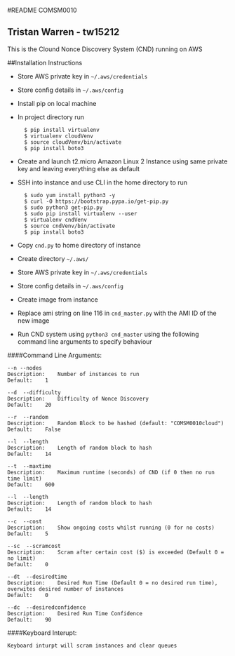 #README COMSM0010

## Tristan Warren - tw15212

This is the Clound Nonce Discovery System (CND) running on AWS

##Installation Instructions

+ Store AWS private key in ``~/.aws/credentials``

+ Store config details in ``~/.aws/config``

+ Install pip on local machine

+ In project directory run

        $ pip install virtualenv
        $ virtualenv cloudVenv
        $ source cloudVenv/bin/activate
        $ pip install boto3

+ Create and launch t2.micro Amazon Linux 2 Instance using same private key and leaving everything else as default

+ SSH into instance and use CLI in the home directory to run

        $ sudo yum install python3 -y
        $ curl -O https://bootstrap.pypa.io/get-pip.py
        $ sudo python3 get-pip.py
        $ sudo pip install virtualenv --user
        $ virtualenv cndVenv
        $ source cndVenv/bin/activate
        $ pip install boto3

+ Copy ``cnd.py`` to home directory of instance

+ Create directory ``~/.aws/``

+ Store AWS private key in ``~/.aws/credentials``

+ Store config details in ``~/.aws/config``

+ Create image from instance

+ Replace ami string on line 116 in ``cnd_master.py`` with the AMI ID of the new image

+ Run CND system using ``python3 cnd_master`` using the following command line arguments to specify behaviour 

####Command Line Arguments:

    --n --nodes
    Description:	Number of instances to run
	Default:	1

    --d  --difficulty
    Description:	Difficulty of Nonce Discovery
	Default:	20

    --r  --random
    Description:	Random Block to be hashed (default: "COMSM0010cloud")
	Default:	False

    --l  --length
    Description:	Length of random block to hash
	Default:	14

    --t  --maxtime
    Description:	Maximum runtime (seconds) of CND (if 0 then no run time limit)
	Default:	600

    --l  --length
    Description:	Length of random block to hash
	Default:	14

    --c  --cost
    Description:	Show ongoing costs whilst running (0 for no costs)
	Default:	5

    --sc  --scramcost
    Description:	Scram after certain cost ($) is exceeded (Default 0 = no limit)
	Default:	0

    --dt  --desiredtime
    Description:	Desired Run Time (Default 0 = no desired run time), overwites desired number of instances
	Default:	0

    --dc  --desiredconfidence
    Description:	Desired Run Time Confidence
	Default:	90

####Keyboard Interupt:

    Keyboard inturpt will scram instances and clear queues